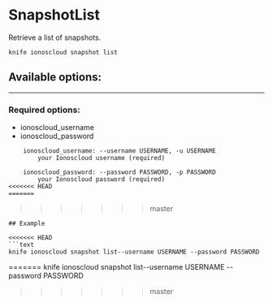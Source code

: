 # SnapshotList

Retrieve a list of snapshots.

    knife ionoscloud snapshot list


## Available options:
---

### Required options:
* ionoscloud_username
* ionoscloud_password

```
    ionoscloud_username: --username USERNAME, -u USERNAME
        your Ionoscloud username (required)

    ionoscloud_password: --password PASSWORD, -p PASSWORD
        your Ionoscloud password (required)
<<<<<<< HEAD
=======

```
>>>>>>> master

```
## Example

<<<<<<< HEAD
```text
knife ionoscloud snapshot list--username USERNAME --password PASSWORD
```
=======
    knife ionoscloud snapshot list--username USERNAME --password PASSWORD
>>>>>>> master
